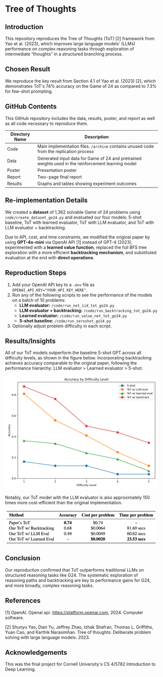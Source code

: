 # Tree of Thoughts

## Introduction

This repository reproduces the Tree of Thoughts (ToT) [2] framework from Yao et al. (2023), which improves large language models’ (LLMs) performance on complex reasoning tasks through exploration of intermediate “thoughts” in a structured branching process.

## Chosen Result

We reproduce the key result from Section 4.1 of Yao et al. (2023) [2], which demonstrates ToT's 74% accuracy on the Game of 24 as compared to 7.3% for few-shot prompting.

## GitHub Contents

This GitHub repository includes the data, results, poster, and report as well as all code necessary to reproduce them.

| Directory Name | Description |
|-----------|-------------|
| Code      | Main implementation files. `/archive` contains unused code from the replication process |
| Data      | Generated input data for Game of 24 and pretrained weights used in the reinforcement learning model |
| Poster    | Presentation poster |
| Report    | Two-page final report |
| Results   | Graphs and tables showing experiment outcomes|

## Re-implementation Details

We created a **dataset** of 1,362 solvable Game of 24 problems using `code/create_dataset_go24.py` and evaluated our four models: 5-shot baseline, ToT with learned evaluator, ToT with LLM evaluator, and ToT with LLM evaluator + backtracking.

Due to API, cost, and time constraints, we modified the original paper by using **GPT-4o-mini** via OpenAI API [1] instead of GPT-4 (2023), experimented with a **learned value function**, replaced the full BFS tree exploration with a more efficient **backtracking mechanism**, and substituted evaluation at the end with **direct operations**.

## Reproduction Steps

1. Add your OpenAI API key to a `.env` file as `OPENAI_API_KEY="YOUR_API_KEY_HERE"`.
2. Run any of the following scripts to see the performance of the models on a batch of 10 problems:
   - **LLM evaluator:** `/code/run_not_iid_tot_go24.py`
   - **LLM evaluator + backtracking:** `/code/run_backtracking_tot_go24.py`
   - **Learned evaluator:** `/code/run_value_net_tot_go24.py`
   - **5-shot baseline:** `/code/run_zeroshot_go24.py`
3. Optionally adjust problem difficulty in each script.

## Results/Insights

All of our ToT models outperform the baseline 5-shot GPT across all difficulty levels, as shown in the figure below. Incorporating backtracking achieves accuracy comparable to the original paper, following the performance hierarchy: LLM evaluator > Learned evaluator > 5-shot.

<img src="results/accuracy_plot.png" width="600"/>

 Notably, our ToT model with the LLM evaluator is also approximately 150 times more cost-efficient than the original implementation.
 
<img src="results/thetable.png" width="500"/>


## Conclusion

Our reproduction confirmed that ToT outperforms traditional LLMs on structured reasoning tasks like G24. The
systematic exploration of reasoning paths and backtracking are key to performance gains for G24, and more
broadly, complex reasoning tasks.

## References

[1] OpenAI. Openai api. https://platform.openai.com, 2024. Computer software.

[2] Shunyu Yao, Dian Yu, Jeffrey Zhao, Izhak Shafran, Thomas L. Griffiths, Yuan Cao, and Karthik
Narasimhan. Tree of thoughts: Deliberate problem solving with large language models. 2023.

## Acknowledgements

This was the final project for Cornell University's CS 4/5782 Introduction to Deep Learning.
